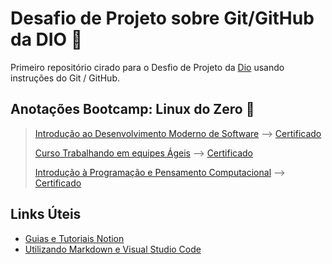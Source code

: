 # Desafio de Projeto sobre Git/GitHub da DIO :rocket:
Primeiro repositório cirado para o Desfio de Projeto da [Dio](https://www.dio.me/) usando instruções do Git / GitHub.


## Anotações Bootcamp: Linux do Zero :penguin:

>[Introdução ao Desenvolvimento Moderno de Software](https://www.notion.so/Introdu-o-ao-Desenvolvimento-Moderno-de-Software-fb59525f05264f129b9e8e5267f164f3?pvs=4) --> [Certificado](https://www.dio.me/certificate/61AEC533/share)
>
> [Curso Trabalhando em equipes Ágeis](https://spectacular-address-9e9.notion.site/Trabalhando-em-equipes-geis-887ca7da41c141579e58ef7e02f78bbf) 
--> [Certificado](https://www.dio.me/certificate/61AEC533/share)
> 
> [Introdução à Programação e Pensamento Computacional](https://spectacular-address-9e9.notion.site/Introdu-o-Programa-o-e-Pensamento-Computacional-bce5876a2b324b0da10fada5cc298ec8) --> [Certificado](https://www.dio.me/certificate/728F70BF/share)
>
>



## Links Úteis 
* [Guias e Tutoriais Notion](https://www.notion.so/help/guides)
* [Utilizando Markdown e Visual Studio Code](https://code.visualstudio.com/docs/languages/markdown)
